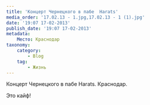 ```yaml
---
title: 'Концерт Чернецкого в пабе  Harats'
media_order: '17.02.13 - 1.jpg,17.02.13 - 1 (1).jpg'
date: '19:07 17-02-2013'
publish_date: '19:07 17-02-2013'
metadata:
    Место: Краснодар
taxonomy:
    category:
        - Blog
    tag:
        - Жизнь
---
```


Концерт Чернецкого в пабе Harats. Краснодар.

Это кайф!